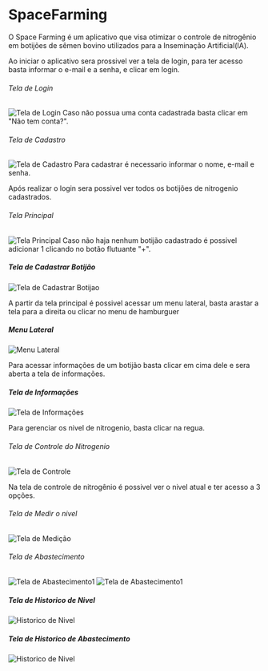 # SpaceFarming

 O Space Farming é um aplicativo que visa otimizar o controle de nitrogênio em botijões de sêmen bovino utilizados para a Inseminação Artificial(IA). 
 
 Ao iniciar o aplicativo sera prossivel ver a tela de login, para ter acesso basta informar o e-mail e a senha, e clicar em login. 
 ###### Tela de Login
 ![Tela de Login](/imgs/login.png)
 Caso não possua uma conta cadastrada basta clicar em "Não tem conta?".
 
  ###### Tela de Cadastro
 ![Tela de Cadastro](/imgs/cadastro.png)
 Para cadastrar é necessario informar o nome, e-mail e senha.
 
 Após realizar o login sera possivel ver todos os botijões de nitrogenio cadastrados.
 
 ###### Tela Principal
 ![Tela Principal](/imgs/home.png)
Caso não haja nenhum botijão cadastrado é possivel adicionar 1 clicando no botão flutuante "+".
##### Tela de Cadastrar Botijão
![Tela de Cadastrar Botijao](/imgs/cadastrarbotijao.png)

A partir da tela principal é possivel acessar um menu lateral, basta arastar a tela para a direita ou clicar no menu de hamburguer
##### Menu Lateral
![Menu Lateral](/imgs/menu.png)


Para acessar informações de um botijão basta clicar em cima dele e sera aberta a tela de informações.

##### Tela de Informações
![Tela de Informações](/imgs/info.png)


Para gerenciar os nivel de nitrogenio, basta clicar na regua.
###### Tela de Controle do Nitrogenio
![Tela de Controle](/imgs/controle.png)

Na tela de controle de nitrogênio é possivel ver o nivel atual e ter acesso a 3 opções.
###### Tela de Medir o nivel
![Tela de Medição](/imgs/medirnivel.png)
###### Tela de Abastecimento
![Tela de Abastecimento1](/imgs/abastecer%201.png) ![Tela de Abastecimento1](/imgs/abastecer2.png)

##### Tela de Historico de Nivel
![Historico de Nivel](/imgs/histnivel.png)

##### Tela de Historico de Abastecimento
![Historico de Nivel](/imgs/histabastecimento.png)

